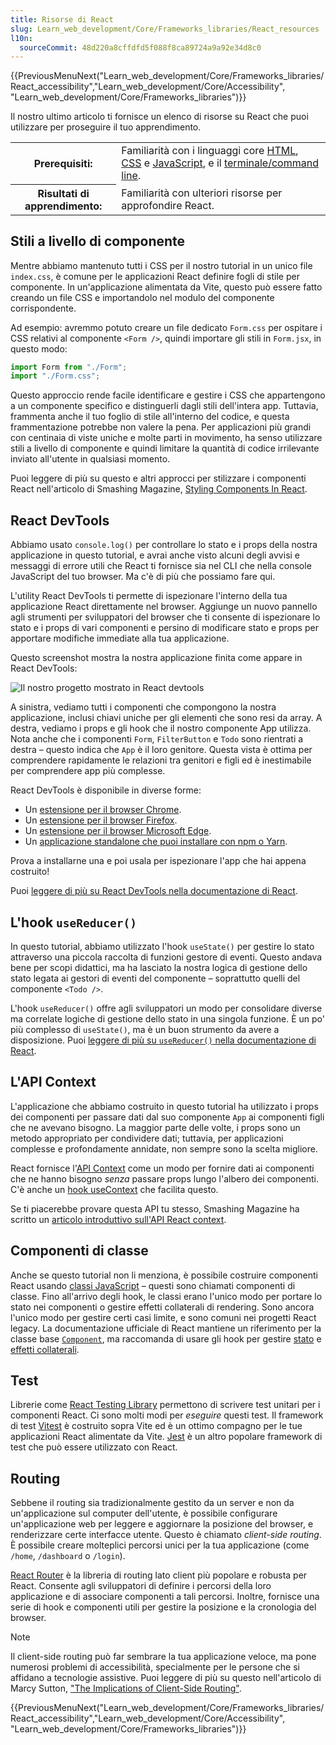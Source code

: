 ```yaml
---
title: Risorse di React
slug: Learn_web_development/Core/Frameworks_libraries/React_resources
l10n:
  sourceCommit: 48d220a8cffdfd5f088f8ca89724a9a92e34d8c0
---
```


{{PreviousMenuNext("Learn_web_development/Core/Frameworks_libraries/React_accessibility","Learn_web_development/Core/Accessibility", "Learn_web_development/Core/Frameworks_libraries")}}

Il nostro ultimo articolo ti fornisce un elenco di risorse su React che puoi utilizzare per proseguire il tuo apprendimento.

<table>
  <tbody>
    <tr>
      <th scope="row">Prerequisiti:</th>
      <td>
        Familiarità con i linguaggi core <a href="/it/docs/Learn_web_development/Core/Structuring_content">HTML</a>,
        <a href="/it/docs/Learn_web_development/Core/Styling_basics">CSS</a> e
        <a href="/it/docs/Learn_web_development/Core/Scripting">JavaScript</a>, e il <a href="/it/docs/Learn_web_development/Getting_started/Environment_setup/Command_line">terminale/command line</a>.
      </td>
    </tr>
    <tr>
      <th scope="row">Risultati di apprendimento:</th>
      <td>Familiarità con ulteriori risorse per approfondire React.</td>
    </tr>
  </tbody>
</table>

## Stili a livello di componente

Mentre abbiamo mantenuto tutti i CSS per il nostro tutorial in un unico file `index.css`, è comune per le applicazioni React definire fogli di stile per componente. In un'applicazione alimentata da Vite, questo può essere fatto creando un file CSS e importandolo nel modulo del componente corrispondente.

Ad esempio: avremmo potuto creare un file dedicato `Form.css` per ospitare i CSS relativi al componente `<Form />`, quindi importare gli stili in `Form.jsx`, in questo modo:

```jsx
import Form from "./Form";
import "./Form.css";
```

Questo approccio rende facile identificare e gestire i CSS che appartengono a un componente specifico e distinguerli dagli stili dell'intera app. Tuttavia, frammenta anche il tuo foglio di stile all'interno del codice, e questa frammentazione potrebbe non valere la pena. Per applicazioni più grandi con centinaia di viste uniche e molte parti in movimento, ha senso utilizzare stili a livello di componente e quindi limitare la quantità di codice irrilevante inviato all'utente in qualsiasi momento.

Puoi leggere di più su questo e altri approcci per stilizzare i componenti React nell'articolo di Smashing Magazine, [Styling Components In React](https://www.smashingmagazine.com/2020/05/styling-components-react/).

## React DevTools

Abbiamo usato `console.log()` per controllare lo stato e i props della nostra applicazione in questo tutorial, e avrai anche visto alcuni degli avvisi e messaggi di errore utili che React ti fornisce sia nel CLI che nella console JavaScript del tuo browser. Ma c'è di più che possiamo fare qui.

L'utility React DevTools ti permette di ispezionare l'interno della tua applicazione React direttamente nel browser. Aggiunge un nuovo pannello agli strumenti per sviluppatori del browser che ti consente di ispezionare lo stato e i props di vari componenti e persino di modificare stato e props per apportare modifiche immediate alla tua applicazione.

Questo screenshot mostra la nostra applicazione finita come appare in React DevTools:

![Il nostro progetto mostrato in React devtools](react-devtools.png)

A sinistra, vediamo tutti i componenti che compongono la nostra applicazione, inclusi chiavi uniche per gli elementi che sono resi da array. A destra, vediamo i props e gli hook che il nostro componente App utilizza. Nota anche che i componenti `Form`, `FilterButton` e `Todo` sono rientrati a destra – questo indica che `App` è il loro genitore. Questa vista è ottima per comprendere rapidamente le relazioni tra genitori e figli ed è inestimabile per comprendere app più complesse.

React DevTools è disponibile in diverse forme:

- Un [estensione per il browser Chrome](https://chromewebstore.google.com/detail/react-developer-tools/fmkadmapgofadopljbjfkapdkoienihi?hl=en).
- Un [estensione per il browser Firefox](https://addons.mozilla.org/en-US/firefox/addon/react-devtools/).
- Un [estensione per il browser Microsoft Edge](https://microsoftedge.microsoft.com/addons/detail/react-developer-tools/gpphkfbcpidddadnkolkpfckpihlkkil).
- Un [applicazione standalone che puoi installare con npm o Yarn](https://www.npmjs.com/package/react-devtools).

Prova a installarne una e poi usala per ispezionare l'app che hai appena costruito!

Puoi [leggere di più su React DevTools nella documentazione di React](https://react.dev/learn/react-developer-tools).

## L'hook `useReducer()`

In questo tutorial, abbiamo utilizzato l'hook `useState()` per gestire lo stato attraverso una piccola raccolta di funzioni gestore di eventi. Questo andava bene per scopi didattici, ma ha lasciato la nostra logica di gestione dello stato legata ai gestori di eventi del componente – soprattutto quelli del componente `<Todo />`.

L'hook `useReducer()` offre agli sviluppatori un modo per consolidare diverse ma correlate logiche di gestione dello stato in una singola funzione. È un po' più complesso di `useState()`, ma è un buon strumento da avere a disposizione. Puoi [leggere di più su `useReducer()` nella documentazione di React](https://react.dev/learn/extracting-state-logic-into-a-reducer).

## L'API Context

L'applicazione che abbiamo costruito in questo tutorial ha utilizzato i props dei componenti per passare dati dal suo componente `App` ai componenti figli che ne avevano bisogno. La maggior parte delle volte, i props sono un metodo appropriato per condividere dati; tuttavia, per applicazioni complesse e profondamente annidate, non sempre sono la scelta migliore.

React fornisce l'[API Context](https://react.dev/learn/passing-data-deeply-with-context) come un modo per fornire dati ai componenti che ne hanno bisogno _senza_ passare props lungo l'albero dei componenti. C'è anche un [hook useContext](https://react.dev/reference/react/useContext) che facilita questo.

Se ti piacerebbe provare questa API tu stesso, Smashing Magazine ha scritto un [articolo introduttivo sull'API React context](https://www.smashingmagazine.com/2020/01/introduction-react-context-api/).

## Componenti di classe

Anche se questo tutorial non li menziona, è possibile costruire componenti React usando [classi JavaScript](/it/docs/Web/JavaScript/Reference/Classes) – questi sono chiamati componenti di classe. Fino all'arrivo degli hook, le classi erano l'unico modo per portare lo stato nei componenti o gestire effetti collaterali di rendering. Sono ancora l'unico modo per gestire certi casi limite, e sono comuni nei progetti React legacy. La documentazione ufficiale di React mantiene un riferimento per la classe base [`Component`](https://react.dev/reference/react/Component), ma raccomanda di usare gli hook per gestire [stato](https://react.dev/learn/state-a-components-memory) e [effetti collaterali](https://react.dev/learn/synchronizing-with-effects).

## Test

Librerie come [React Testing Library](https://testing-library.com/docs/react-testing-library/intro/) permettono di scrivere test unitari per i componenti React. Ci sono molti modi per _eseguire_ questi test. Il framework di test [Vitest](https://vitest.dev/) è costruito sopra Vite ed è un ottimo compagno per le tue applicazioni React alimentate da Vite. [Jest](https://jestjs.io/) è un altro popolare framework di test che può essere utilizzato con React.

## Routing

Sebbene il routing sia tradizionalmente gestito da un server e non da un'applicazione sul computer dell'utente, è possibile configurare un'applicazione web per leggere e aggiornare la posizione del browser, e renderizzare certe interfacce utente. Questo è chiamato _client-side routing_. È possibile creare molteplici percorsi unici per la tua applicazione (come `/home`, `/dashboard` o `/login`).

[React Router](https://reactrouter.com/) è la libreria di routing lato client più popolare e robusta per React. Consente agli sviluppatori di definire i percorsi della loro applicazione e di associare componenti a tali percorsi. Inoltre, fornisce una serie di hook e componenti utili per gestire la posizione e la cronologia del browser.

> [!NOTE]
> Il client-side routing può far sembrare la tua applicazione veloce, ma pone numerosi problemi di accessibilità, specialmente per le persone che si affidano a tecnologie assistive. Puoi leggere di più su questo nell'articolo di Marcy Sutton, ["The Implications of Client-Side Routing"](https://testingaccessibility.com/implications-of-client-side-routing).

{{PreviousMenuNext("Learn_web_development/Core/Frameworks_libraries/React_accessibility","Learn_web_development/Core/Accessibility", "Learn_web_development/Core/Frameworks_libraries")}}
